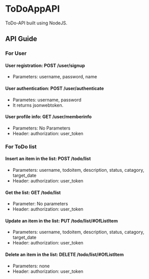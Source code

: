 # ToDoAppAPI
ToDo-API built using NodeJS.

## API Guide

### For User 

#### User registration: POST /user/signup
* Parameters: username, password, name

#### User authentication: POST /user/authenticate
* Parametes: username, password
* It returns jsonwebtoken.

#### User profile info: GET /user/memberinfo
* Parameters: No Parameters
* Header: authorization: user_token

### For ToDo list 

#### Insert an item in the list: POST /todo/list
* Parameters: username, todoitem, description, status, catagory, target_date
* Header: authorization: user_token 

#### Get the list: GET /todo/list
* Parameter: No parameters
* Header: authorization: user_token

#### Update an item in the list: PUT /todo/list/#OfListItem
* Parameters: username, todoitem, description, status, catagory, target_date
* Header: authorization: user_token

#### Delete an item in the list: DELETE /todo/list/#OfListItem
* Parameters: none
* Header: authorization: user_token
